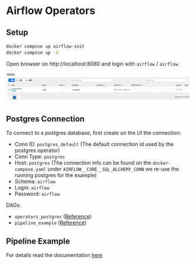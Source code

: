 # Airflow Operators

## Setup

```sh
docker compose up airflow-init
docker compose up -d
```

Open browser on http://localhost:8080 and login with `airflow` / `airflow`.

![dags](.imgs/dags.png)

## Postgres Connection

To connect to a postgres database, first create on the UI the connection:

* Conn ID: `postgres_default` (The default connection id used by the postgres operator)
* Conn Type: `postgres`
* Host: `postgres` (The connection info can be found on the `docker-compose.yaml` under `AIRFLOW__CORE__SQL_ALCHEMY_CONN` we re-use the running postgres for the example)
* Schema: `airflow`
* Login: `airflow`
* Password: `airflow`

DAGs:

* `operators_postgres` ([Reference](https://github.com/apache/airflow/tree/main/airflow/providers/postgres/example_dags))
* `pipeline_example` ([Reference](https://airflow.apache.org/docs/apache-airflow/stable/tutorial.html#pipeline-example))

## Pipeline Example

For details read the documentation [here](https://airflow.apache.org/docs/apache-airflow/stable/tutorial.html#pipeline-example)

